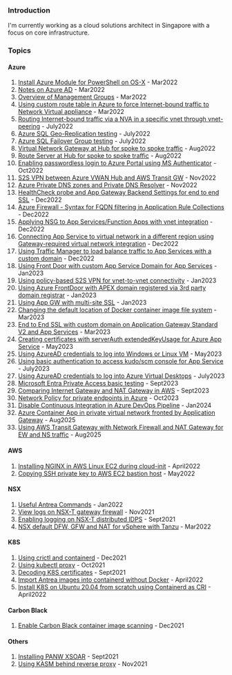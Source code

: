 ### Introduction
I'm currently working as a cloud solutions architect in Singapore with a focus on core infrastructure.


### Topics
#### Azure
1. [Install Azure Module for PowerShell on OS-X](post12azuremodule.md) - Mar2022
2. [Notes on Azure AD](post10azuread.md) - Mar2022
3. [Overview of Management Groups](post11resourcegroups.md) - Mar2022
4. [Using custom route table in Azure to force Internet-bound traffic to Network Virtual appliance](post14azurert.md) - Mar2022
5. [Routing Internet-bound traffic via a NVA in a specific vnet through vnet-peering](post19vyosvnetpeering.md) - July2022
6. [Azure SQL Geo-Replication testing](post20azuresqlgeoreplica.md) - July2022
7. [Azure SQL Failover Group testing](post21azuresqlfailovergroup.md) - July2022
8. [Virtual Network Gateway at Hub for spoke to spoke traffic](post22hubspokevgw.md) - Aug2022
9. [Route Server at Hub for spoke to spoke traffic](post23hubspokers.md) - Aug2022
10. [Enabling passwordless login to Azure Portal using MS Authenticator](post26passwdless.md) - Oct2022
11. [S2S VPN between Azure VWAN Hub and AWS Transit GW](post27s2svwanaws.md) - Nov2022
12. [Azure Private DNS zones and Private DNS Resolver](post28azuredns.md) - Nov2022
13. [HealthCheck probe and App Gateway Backend Settings for end to end SSL](post29appgwssl.md) - Dec2022
14. [Azure Firewall - Syntax for FQDN filtering in Application Rule Collections](post30azurefwfqdnsyntax.md) - Dec2022
15. [Applying NSG to App Services/Function Apps with vnet integration](post31nsgtoappsvc.md) - Dec2022
16. [Connecting App Service to virtual network in a different region using Gateway-required virtual network integration](post32appsvcremotevnet.md) - Dec2022
17. [Using Traffic Manager to load balance traffic to App Services with a custom domain](post33trafficmgrappsvc.md) - Dec2022
18. [Using Front Door with custom App Service Domain for App Services](post34azurefdappsvc.md) - Jan2023
19. [Using policy-based S2S VPN for vnet-to-vnet connectivity](post35s2spolicy.md) - Jan2023
20. [Using Azure FrontDoor with APEX domain registered via 3rd party domain registrar](post36afdapexdomain.md) - Jan2023
21. [Using App GW with multi-site SSL](post37appgwmultisitessl.md) - Jan2023
22. [Changing the default location of Docker container image file system](post38changedockerimagelocation.md) - Mar2023
23. [End to End SSL with custom domain on Application Gateway Standard V2 and App Services](post39e2esslappgwappsvc.md) - Mar2023
24. [Creating certificates with serverAuth extendedKeyUsage for Azure App Service](post41certificateeku.md) - May2023
25. [Using AzureAD credentials to log into Windows or Linux VM](post40azureadloginvm.md) - May2023
26. [Using basic authentication to access kudo/scm console for App Service](post42basicauthkudoconsole.md) - July2023
27. [Using AzureAD credentials to log into Azure Virtual Desktops](post43avdlogin_azuread.md) - July2023
28. [Microsoft Entra Private Access basic testing](post44entraprivateaccess.md) - Sept2023
29. [Comparing Internet Gateway and NAT Gateway in AWS](post45awscompareigwnatgw.md) - Sept2023
30. [Network Policy for private endpoints in Azure](post46networkpolicyprivateendpoints.md) - Oct2023
31. [Disable Continuous Integration in Azure DevOps Pipeline](post47disableciado.md) - Jan2024
32. [Azure Container App in private virtual network fronted by Application Gateway](post47acaappgw.md) - Aug2025
33. [Using AWS Transit Gateway with Network Firewall and NAT Gateway for EW and NS traffic](post48awstgw1.md) - Aug2025
    
#### AWS
1. [Installing NGINX in AWS Linux EC2 during cloud-init](post17ec2nginx.md) - April2022
2. [Copying SSH private key to AWS EC2 bastion host](post18scpaws.md) - May2022

#### NSX
1. [Useful Antrea Commands](post9antrea.md) - Jan2022
2. [View logs on NSX-T gateway firewall](post5-nsxtedge.md) - Nov2021
3. [Enabling logging on NSX-T distributed IDPS](post1-idps.md) - Sept2021
4. [NSX default DFW, GFW and NAT for vSphere with Tanzu](post13tkgs.md) - Mar2022

#### K8S
1. [Using crictl and containerd](post7crictl.md) - Dec2021
2. [Using kubectl proxy](post3-kubectlproxy.md) - Oct2021
3. [Decoding K8S certificates](post4-k8scert.md) - Sept2021
4. [Import Antrea images into containerd without Docker](post15antrea.md) - April2022
5. [Install K8S on Ubuntu 20.04 from scratch using Containerd as CRI](post16k8scontainerd.md) - April2022

#### Carbon Black
1. [Enable Carbon Black container image scanning](post8cbctl.md) - Dec2021

#### Others
1. [Installing PANW XSOAR](post2-xsoar.md) - Sept2021
2. [Using KASM behind reverse proxy](post6kasm.md) - Nov2021
